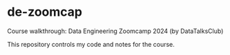 # de-zoomcap
Course walkthrough: Data Engineering Zoomcamp 2024 (by DataTalksClub)

This repository controls my code and notes for the course.